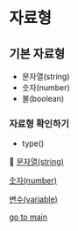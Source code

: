 # 자료형
## 기본 자료형
- 문자열(string)
- 숫자(number)
- 불(boolean)

### 자료형 확인하기
- type()


:rabbit: [문자열(string)](./string.md)

[숫자(number)](./number.md)

[변수(variable)](./variable.md)

[go to main](../README.md)
